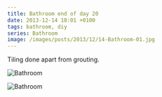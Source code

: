 ```yaml
---
title: Bathroom end of day 20
date: 2013-12-14 18:01 +0100
tags: bathroom, diy
series: Bathroom
image: /images/posts/2013/12/14-Bathroom-01.jpg
---
```


Tiling done apart from grouting.

![Bathroom](/images/posts/2013/12/14-Bathroom-01.jpg)

![Bathroom](/images/posts/2013/12/14-Bathroom-02.jpg)
